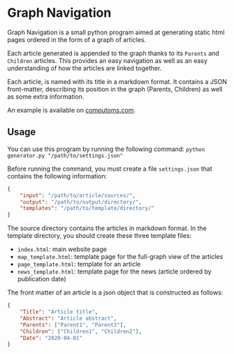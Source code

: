 # Graph Navigation

Graph Navigation is a small python program aimed at generating static html pages ordered in the form of a graph of articles.

Each article generated is appended to the graph thanks to its `Parents` and `Children` articles. This provides an easy navigation as well as an easy understanding of how the articles are linked together.  

Each article, is named with its title in a markdown format. It contains a JSON front-matter, describing its position in the graph (Parents, Children) as well as some extra information.

An example is available on [computoms.com](http://computoms.com).


## Usage

You can use this program by running the following command:
`python generator.py "/path/to/settings.json"`

Before running the command, you must create a file `settings.json` that contains the following information:

```json
{
	"input": "/path/to/article/sources/",
	"output": "/path/to/output/directory/",
	"templates": "/path/to/template/directory/"
}
```

The source directory contains the articles in markdown format. In the template directory, you should create these three template files:

* `index.html`: main website page
* `map_template.html`: template page for the full-graph view of the articles
* `page_template.html`: template for an article
* `news_template.html`: template page for the news (article ordered by publication date)

The front matter of an article is a json object that is constructed as follows:

```json
{
	"Title": "Article title",
	"Abstract": "Article abstract",
	"Parents": ["Parent1", "Parent2"],
	"Children": ["Children1", "Children2"],
	"Date": "2020-04-01"
}

```